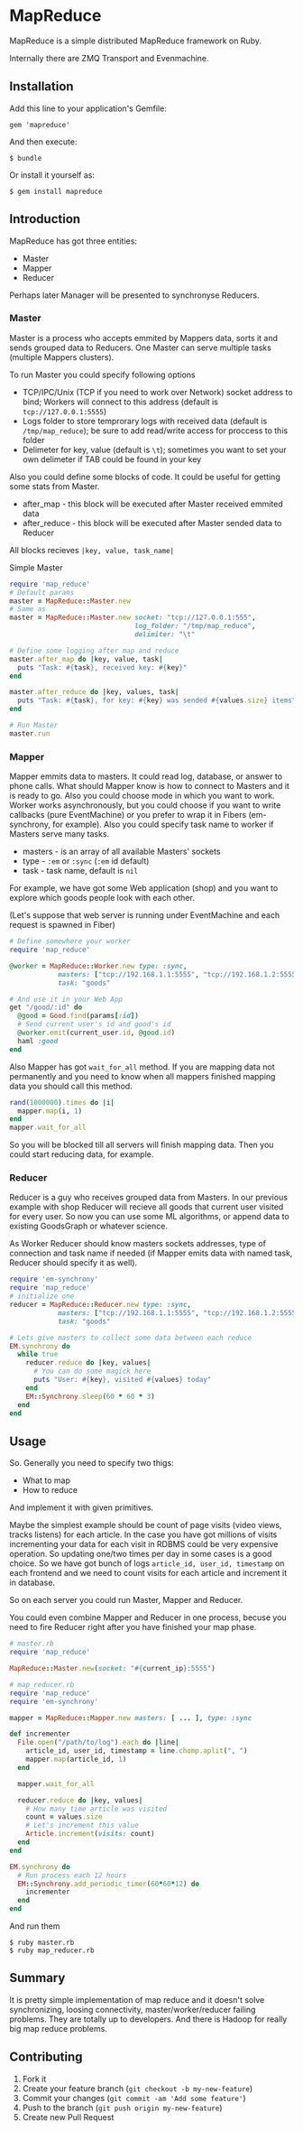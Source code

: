# MapReduce

MapReduce is a simple distributed MapReduce framework on Ruby.

Internally there are ZMQ Transport and Evenmachine.

## Installation

Add this line to your application's Gemfile:

    gem 'mapreduce'

And then execute:

    $ bundle

Or install it yourself as:

    $ gem install mapreduce

## Introduction

MapReduce has got three entities:

* Master
* Mapper
* Reducer

Perhaps later Manager will be presented to synchronyse Reducers.

### Master

Master is a process who accepts emmited by Mappers data, sorts it and sends grouped data to Reducers. One Master can serve multiple tasks (multiple Mappers clusters).

To run Master you could specify following options

* TCP/IPC/Unix (TCP if you need to work over Network) socket address to bind; Workers will connect to this address (default is `tcp://127.0.0.1:5555`)
* Logs folder to store temprorary logs with received data (default is `/tmp/map_reduce`); be sure to add read/write access for proccess to this folder
* Delimeter for key, value (default is `\t`); sometimes you want to set your own delimeter if TAB could be found in your key

Also you could define some blocks of code. It could be useful for getting some stats from Master.

* after_map - this block will be executed after Master received emmited data
* after_reduce - this block will be executed after Master sended data to Reducer

All blocks recieves `|key, value, task_name|`

Simple Master

```ruby
require 'map_reduce'
# Default params
master = MapReduce::Master.new
# Same as
master = MapReduce::Master.new socket: "tcp://127.0.0.1:555",
                               log_folder: "/tmp/map_reduce",
                               delimiter: "\t"

# Define some logging after map and reduce
master.after_map do |key, value, task|
  puts "Task: #{task}, received key: #{key}"
end

master.after_reduce do |key, values, task|
  puts "Task: #{task}, for key: #{key} was sended #{values.size} items"
end

# Run Master
master.run
```

### Mapper

Mapper emmits data to masters. It could read log, database, or answer to phone calls. What should Mapper know is how to connect to Masters and it is ready to go. Also you could choose mode in which you want to work. Worker works asynchronously, but you could choose if you want to write callbacks (pure EventMachine) or you prefer to wrap it in Fibers (em-synchrony, for example). Also you could specify task name to worker if Masters serve many tasks.

* masters - is an array of all available Masters' sockets
* type - `:em` or `:sync` (`:em` id default)
* task - task name, default is `nil`

For example, we have got some Web application (shop) and you want to explore which goods people look with each other.

(Let's suppose that web server is running under EventMachine and each request is spawned in Fiber)

```ruby
# Define somewhere your worker
require 'map_reduce'

@worker = MapReduce::Worker.new type: :sync, 
            masters: ["tcp://192.168.1.1:5555", "tcp://192.168.1.2:5555"],
            task: "goods"

# And use it in your Web App
get "/good/:id" do
  @good = Good.find(params[:id])
  # Send current user's id and good's id
  @worker.emit(current_user.id, @good.id)
  haml :good
end
```

Also Mapper has got `wait_for_all` method. If you are mapping data not permanently and you need to know when all mappers finished mapping data you should call this method.

```ruby
rand(1000000).times do |i|
  mapper.map(i, 1)
end
mapper.wait_for_all
```

So you will be blocked till all servers will finish mapping data. Then you could start reducing data, for example.

### Reducer

Reducer is a guy who receives grouped data from Masters. In our previous example with shop Reducer will recieve all goods that current user visited for every user. So now you can use some ML algorithms, or append data to existing GoodsGraph or whatever science.

As Worker Reducer should know masters sockets addresses, type of connection and task name if needed (if Mapper emits data with named task, Reducer should specify it as well).

```ruby
require 'em-synchrony'
require 'map_reduce'
# initialize one
reducer = MapReduce::Reducer.new type: :sync, 
            masters: ["tcp://192.168.1.1:5555", "tcp://192.168.1.2:5555"],
            task: "goods"

# Lets give masters to collect some data between each reduce
EM.synchrony do
  while true
    reducer.reduce do |key, values|
      # You can do some magick here
      puts "User: #{key}, visited #{values} today"
    end
    EM::Synchrony.sleep(60 * 60 * 3)
  end
end
```

## Usage

So. Generally you need to specify two thigs:

* What to map
* How to reduce

And implement it with given primitives. 

Maybe the simplest example should be count of page visits (video views, tracks listens) for each article. In the case you have got millions of visits incrementing your data for each visit in RDBMS could be very expensive operation. So updating one/two times per day in some cases is a good choice. So we have got bunch of logs `article_id, user_id, timestamp` on each frontend and we need to count visits for each article and increment it in database.


So on each server you could run Master, Mapper and Reducer.

You could even combine Mapper and Reducer in one process, becuse you need to fire Reducer right after you have finished your map phase.

```ruby
# master.rb
require 'map_reduce'

MapReduce::Master.new(socket: "#{current_ip}:5555")
```

```ruby
# map_reducer.rb
require 'map_reduce'
require 'em-synchrony'

mapper = MapReduce::Mapper.new masters: [ ... ], type: :sync

def incrementer
  File.open("/path/to/log").each do |line|
    article_id, user_id, timestamp = line.chomp.aplit(", ")
    mapper.map(article_id, 1)
  end

  mapper.wait_for_all

  reducer.reduce do |key, values|
    # How many time article was visited
    count = values.size
    # Let's increment this value
    Article.increment(visits: count)
  end
end

EM.synchrony do
  # Run process each 12 hours
  EM::Synchrony.add_periodic_timer(60*60*12) do
    incrementer
  end
end
```

And run them

    $ ruby master.rb
    $ ruby map_reducer.rb


## Summary

It is pretty simple implementation of map reduce and it doesn't solve synchronizing, loosing connectivity, master/worker/reducer failing problems. They are totally up to developers. And there is Hadoop for really big map reduce problems.

## Contributing

1. Fork it
2. Create your feature branch (`git checkout -b my-new-feature`)
3. Commit your changes (`git commit -am 'Add some feature'`)
4. Push to the branch (`git push origin my-new-feature`)
5. Create new Pull Request